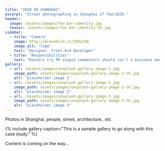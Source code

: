 ```yaml
---
title: "2020 IN SHANGHAI"
excerpt: "Street photographing in Shanghai of Year2020."
header:
  image: /assets/images/foo-bar-identity.jpg
  teaser: /assets/images/foo-bar-identity-th.jpg
sidebar:
  - title: "Camera"
    image: http://placehold.it/350x250
    image_alt: "logo"
    text: "Designer, Front-End Developer"
  - title: "Responsibilities"
    text: "Reuters try PR stupid commenters should isn't a business model"
gallery:
  - url: /assets/images/unsplash-gallery-image-1.jpg
    image_path: assets/images/unsplash-gallery-image-1-th.jpg
    alt: "placeholder image 1"
  - url: /assets/images/unsplash-gallery-image-2.jpg
    image_path: assets/images/unsplash-gallery-image-2-th.jpg
    alt: "placeholder image 2"
  - url: /assets/images/unsplash-gallery-image-3.jpg
    image_path: assets/images/unsplash-gallery-image-3-th.jpg
    alt: "placeholder image 3"
---
```


Photos in Shanghai, people, street, architecture...etc

{% include gallery caption="This is a sample gallery to go along with this case study." %}

Content is coming on the way...
